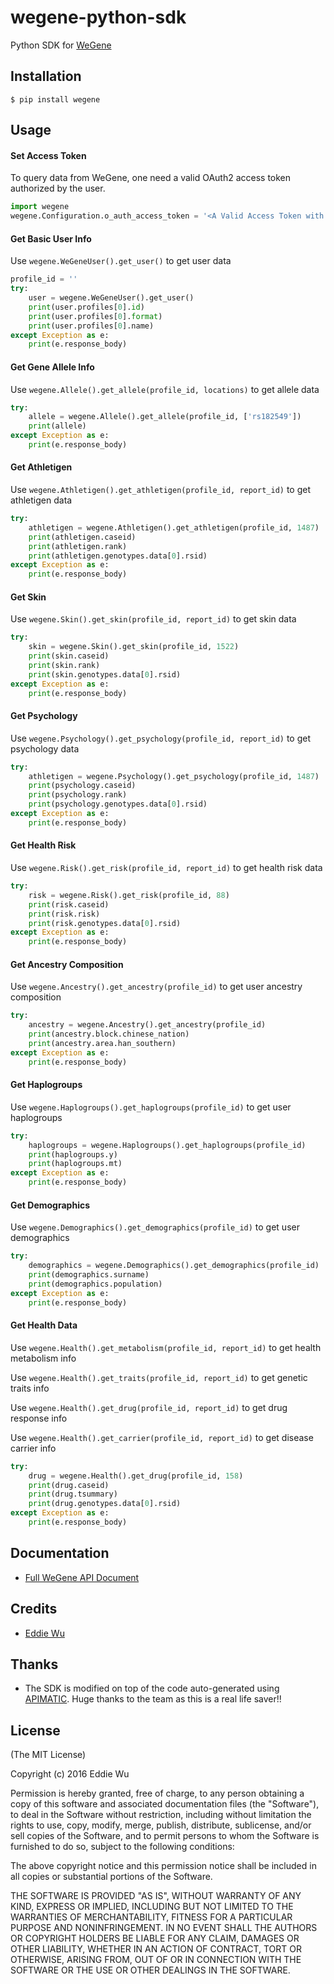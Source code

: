 # wegene-python-sdk

Python SDK for [WeGene](https://www.wegene.com)

## Installation

    $ pip install wegene

## Usage

#### Set Access Token

To query data from WeGene, one need a valid OAuth2 access token authorized by
the user.


```python
import wegene
wegene.Configuration.o_auth_access_token = '<A Valid Access Token with Proper Scope>'
```

#### Get Basic User Info

Use `wegene.WeGeneUser().get_user()` to get user data

```python
profile_id = ''
try:
    user = wegene.WeGeneUser().get_user()
    print(user.profiles[0].id)
    print(user.profiles[0].format)
    print(user.profiles[0].name)
except Exception as e:
    print(e.response_body)
```

#### Get Gene Allele Info

Use `wegene.Allele().get_allele(profile_id, locations)` to get allele data

```python
try:
    allele = wegene.Allele().get_allele(profile_id, ['rs182549'])
    print(allele)
except Exception as e:
    print(e.response_body)
```

#### Get Athletigen

Use `wegene.Athletigen().get_athletigen(profile_id, report_id)` to get athletigen data

```python
try:
    athletigen = wegene.Athletigen().get_athletigen(profile_id, 1487)
    print(athletigen.caseid)
    print(athletigen.rank)
    print(athletigen.genotypes.data[0].rsid)
except Exception as e:
    print(e.response_body)
```

#### Get Skin

Use `wegene.Skin().get_skin(profile_id, report_id)` to get skin data

```python
try:
    skin = wegene.Skin().get_skin(profile_id, 1522)
    print(skin.caseid)
    print(skin.rank)
    print(skin.genotypes.data[0].rsid)
except Exception as e:
    print(e.response_body)
```

#### Get Psychology

Use `wegene.Psychology().get_psychology(profile_id, report_id)` to get psychology data

```python
try:
    athletigen = wegene.Psychology().get_psychology(profile_id, 1487)
    print(psychology.caseid)
    print(psychology.rank)
    print(psychology.genotypes.data[0].rsid)
except Exception as e:
    print(e.response_body)
```

#### Get Health Risk

Use `wegene.Risk().get_risk(profile_id, report_id)` to get health risk data

```python
try:
    risk = wegene.Risk().get_risk(profile_id, 88)
    print(risk.caseid)
    print(risk.risk)
    print(risk.genotypes.data[0].rsid)
except Exception as e:
    print(e.response_body)
```

#### Get Ancestry Composition

Use `wegene.Ancestry().get_ancestry(profile_id)` to get user ancestry composition

```python
try:
    ancestry = wegene.Ancestry().get_ancestry(profile_id)
    print(ancestry.block.chinese_nation)
    print(ancestry.area.han_southern)
except Exception as e:
    print(e.response_body)
```

#### Get Haplogroups

Use `wegene.Haplogroups().get_haplogroups(profile_id)` to get user haplogroups

```python
try:
    haplogroups = wegene.Haplogroups().get_haplogroups(profile_id)
    print(haplogroups.y)
    print(haplogroups.mt)
except Exception as e:
    print(e.response_body)
```

#### Get Demographics

Use `wegene.Demographics().get_demographics(profile_id)` to get user demographics

```python
try:
    demographics = wegene.Demographics().get_demographics(profile_id)
    print(demographics.surname)
    print(demographics.population)
except Exception as e:
    print(e.response_body)
```


#### Get Health Data

Use `wegene.Health().get_metabolism(profile_id, report_id)` to get health metabolism info

Use `wegene.Health().get_traits(profile_id, report_id)` to get genetic traits info

Use `wegene.Health().get_drug(profile_id, report_id)` to get drug response info

Use `wegene.Health().get_carrier(profile_id, report_id)` to get disease carrier info

```python
try:
    drug = wegene.Health().get_drug(profile_id, 158)
    print(drug.caseid)
    print(drug.tsummary)
    print(drug.genotypes.data[0].rsid)
except Exception as e:
    print(e.response_body)
```

## Documentation
  - [Full WeGene API Document](https://api.wegene.com/docs/)


## Credits
  - [Eddie Wu](https://xraywu.github.io)

## Thanks
  - The SDK is modified on top of the code auto-generated using [APIMATIC](https://apimatic.io). Huge thanks to the team as this is a real life saver!!

## License

(The MIT License)

Copyright (c) 2016 Eddie Wu

Permission is hereby granted, free of charge, to any person obtaining a copy of this software and associated documentation files (the "Software"), to deal in the Software without restriction, including without limitation the rights to use, copy, modify, merge, publish, distribute, sublicense, and/or sell copies of the Software, and to permit persons to whom the Software is furnished to do so, subject to the following conditions:

The above copyright notice and this permission notice shall be included in all copies or substantial portions of the Software.

THE SOFTWARE IS PROVIDED "AS IS", WITHOUT WARRANTY OF ANY KIND, EXPRESS OR IMPLIED, INCLUDING BUT NOT LIMITED TO THE WARRANTIES OF MERCHANTABILITY, FITNESS FOR A PARTICULAR PURPOSE AND NONINFRINGEMENT. IN NO EVENT SHALL THE AUTHORS OR COPYRIGHT HOLDERS BE LIABLE FOR ANY CLAIM, DAMAGES OR OTHER LIABILITY, WHETHER IN AN ACTION OF CONTRACT, TORT OR OTHERWISE, ARISING FROM, OUT OF OR IN CONNECTION WITH THE SOFTWARE OR THE USE OR OTHER DEALINGS IN THE SOFTWARE.
